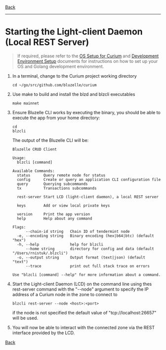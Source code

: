 [Back](../../README.md)
***

Starting the Light-client Daemon (Local REST Server)
====================================================

>If required, please refer to the [OS Setup for Curium](../setup/os.md) and 
[Development Environment Setup](../setup/devenv.md) documents for 
instructions on how to set up your OS and Golang development environment.


1.  In a terminal, change to the Curium project working directory

        cd ~/go/src/github.com/bluzelle/curium
 
2.  Use make to build and install the blzd and blzcli executables

        make mainnet
 
3.  Ensure Bluzelle CLI works by executing the binary, you should 
    be able to execute the app from your home directory:

        cd
        blzcli
        
    The output of the Bluzelle CLI will be:

        Bluzelle CRUD Client
        
        Usage:
          blzcli [command]

        Available Commands:
          status      Query remote node for status
          config      Create or query an application CLI configuration file
          query       Querying subcommands
          tx          Transactions subcommands
        
          rest-server Start LCD (light-client daemon), a local REST server
        
          keys        Add or view local private keys
        
          version     Print the app version
          help        Help about any command
        
        Flags:
              --chain-id string   Chain ID of tendermint node
          -e, --encoding string   Binary encoding (hex|b64|btc) (default "hex")
          -h, --help              help for blzcli
              --home string       directory for config and data (default "/Users/rnistuk/.blzcli")
          -o, --output string     Output format (text|json) (default "text")
              --trace             print out full stack trace on errors

        Use "blzcli [command] --help" for more information about a command.

4.  Start the Light-client Daemon (LCD) on the command line using thes 
    rest-server command with the "--node" argument to specify the IP address of 
    a Curium node in the zone to connect to

        blzcli rest-server --node <host>:<port>
    
    if the node is not specified the default value of  "tcp://localhost:26657"
    will be used.

5.  You will now be able to interact with the connected zone via the REST 
    interface provided by the LCD.

[Back](../../README.md)
